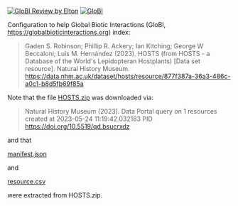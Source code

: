 [![GloBI Review by Elton](../../actions/workflows/review.yml/badge.svg)](../../actions/workflows/review.yml) [![GloBI](https://api.globalbioticinteractions.org/interaction.svg?accordingTo=globi:globalbioticinteractions/HOSTS&refutes=true&refutes=false)](https://globalbioticinteractions.org/?accordingTo=globi:globalbioticinteractions/HOSTS)

Configuration to help Global Biotic Interactions (GloBI, https://globalbioticinteractions.org) index: 

> Gaden S. Robinson; Phillip R. Ackery; Ian Kitching; George W Beccaloni; Luis M. Hernández (2023). HOSTS (from HOSTS - a Database of the World's Lepidopteran Hostplants) [Data set resource]. Natural History Museum. https://data.nhm.ac.uk/dataset/hosts/resource/877f387a-36a3-486c-a0c1-b8d5fb69f85a


Note that the file [HOSTS.zip](./HOSTS.zip) was downloaded via:

> Natural History Museum (2023). Data Portal query on 1 resources created at 2023-05-24 11:19:42.032183 PID https://doi.org/10.5519/qd.bsucrxdz

and that 

[manifest.json](./manifest.json)

and 

[resource.csv](./resource.csv)

were extracted from HOSTS.zip. 



